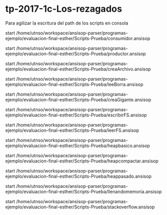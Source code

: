 # tp-2017-1c-Los-rezagados


Para agilizar la escritura del path de los scripts en consola

start /home/utnso/workspace/ansisop-parser/programas-ejemplo/evaluacion-final-esther/Scripts-Prueba/consumidor.ansisop

start /home/utnso/workspace/ansisop-parser/programas-ejemplo/evaluacion-final-esther/Scripts-Prueba/productor.ansisop

start /home/utnso/workspace/ansisop-parser/programas-ejemplo/evaluacion-final-esther/Scripts-Prueba/creaArchivo.ansisop

start /home/utnso/workspace/ansisop-parser/programas-ejemplo/evaluacion-final-esther/Scripts-Prueba/leeBorra.ansisop

start /home/utnso/workspace/ansisop-parser/programas-ejemplo/evaluacion-final-esther/Scripts-Prueba/creaGigante.ansisop

start /home/utnso/workspace/ansisop-parser/programas-ejemplo/evaluacion-final-esther/Scripts-Prueba/escribirFS.ansisop

start /home/utnso/workspace/ansisop-parser/programas-ejemplo/evaluacion-final-esther/Scripts-Prueba/leerFS.ansisop



start /home/utnso/workspace/ansisop-parser/programas-ejemplo/evaluacion-final-esther/Scripts-Prueba/heapbasico.ansisop

start /home/utnso/workspace/ansisop-parser/programas-ejemplo/evaluacion-final-esther/Scripts-Prueba/heapcompactar.ansisop

start /home/utnso/workspace/ansisop-parser/programas-ejemplo/evaluacion-final-esther/Scripts-Prueba/heappasado.ansisop

start /home/utnso/workspace/ansisop-parser/programas-ejemplo/evaluacion-final-esther/Scripts-Prueba/llenandomemoria.ansisop

start /home/utnso/workspace/ansisop-parser/programas-ejemplo/evaluacion-final-esther/Scripts-Prueba/stackoverflow.ansisop

